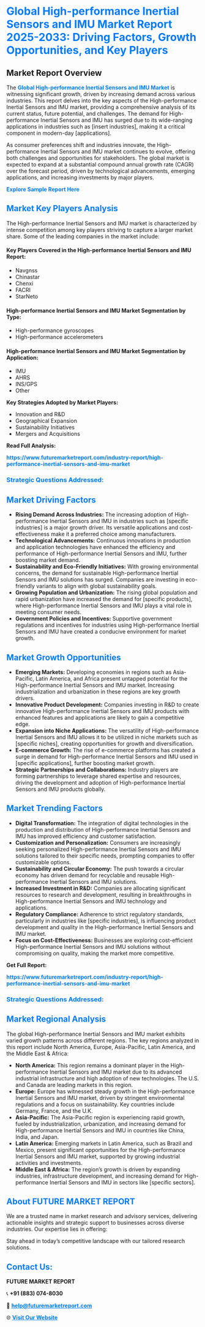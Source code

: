 <h1 style="color: #007BFF;">Global High-performance Inertial Sensors and IMU Market Report 2025-2033: Driving Factors, Growth Opportunities, and Key Players</h1>

<section id="overview">
<h2>Market Report Overview</h2>
<p>The <a href="https://www.futuremarketreport.com/industry-report/high-performance-inertial-sensors-and-imu-market" style="color: #007BFF; text-decoration: none;"><strong>Global High-performance Inertial Sensors and IMU Market</strong></a> is witnessing significant growth, driven by increasing demand across various industries. This report delves into the key aspects of the High-performance Inertial Sensors and IMU market, providing a comprehensive analysis of its current status, future potential, and challenges. The demand for High-performance Inertial Sensors and IMU has surged due to its wide-ranging applications in industries such as [insert industries], making it a critical component in modern-day [applications].</p>
<p>As consumer preferences shift and industries innovate, the High-performance Inertial Sensors and IMU market continues to evolve, offering both challenges and opportunities for stakeholders. The global market is expected to expand at a substantial compound annual growth rate (CAGR) over the forecast period, driven by technological advancements, emerging applications, and increasing investments by major players.</p>
</section>

<section id="overview">
<p><a href="https://www.futuremarketreport.com/request-sample/reportId=60863" style="color: #007BFF; text-decoration: none;"><strong>Explore Sample Report Here</strong></a></p>
</section>

<section id="key-players">
<h2 style="color: #007BFF;">Market Key Players Analysis</h2>
<p>The High-performance Inertial Sensors and IMU market is characterized by intense competition among key players striving to capture a larger market share. Some of the leading companies in the market include:</p>
<h4>Key Players Covered in the High-performance Inertial Sensors and IMU Report:</h4>
<ul><li>Navgnss</li><li>Chinastar</li><li>Chenxi</li><li>FACRI</li><li>StarNeto</li></ul>
<h4>High-performance Inertial Sensors and IMU Market Segmentation by Type:</h4>
<ul><li>High-performance gyroscopes</li><li>High-performance accelerometers</li></ul>

<h4>High-performance Inertial Sensors and IMU Market Segmentation by Application:</h4>
<ul><li>IMU</li><li>AHRS</li><li>INS/GPS</li><li>Other</li></ul>
<p><strong>Key Strategies Adopted by Market Players:</strong></p>
<ul>
<li>Innovation and R&D</li>
<li>Geographical Expansion</li>
<li>Sustainability Initiatives</li>
<li>Mergers and Acquisitions</li>
</ul>
</section>

<section>
<p><strong>Read Full Analysis: </strong></p><a href="https://www.futuremarketreport.com/industry-report/high-performance-inertial-sensors-and-imu-market" style="color: #007BFF; text-decoration: none;"><strong>https://www.futuremarketreport.com/industry-report/high-performance-inertial-sensors-and-imu-market</strong></a>
<h3 style="color: #007BFF;">Strategic Questions Addressed:</h3>
</section>

<section id="driving-factors">
<h2 style="color: #007BFF;">Market Driving Factors</h2>
<ul>
<li><strong>Rising Demand Across Industries:</strong> The increasing adoption of High-performance Inertial Sensors and IMU in industries such as [specific industries] is a major growth driver. Its versatile applications and cost-effectiveness make it a preferred choice among manufacturers.</li>
<li><strong>Technological Advancements:</strong> Continuous innovations in production and application technologies have enhanced the efficiency and performance of High-performance Inertial Sensors and IMU, further boosting market demand.</li>
<li><strong>Sustainability and Eco-Friendly Initiatives:</strong> With growing environmental concerns, the demand for sustainable High-performance Inertial Sensors and IMU solutions has surged. Companies are investing in eco-friendly variants to align with global sustainability goals.</li>
<li><strong>Growing Population and Urbanization:</strong> The rising global population and rapid urbanization have increased the demand for [specific products], where High-performance Inertial Sensors and IMU plays a vital role in meeting consumer needs.</li>
<li><strong>Government Policies and Incentives:</strong> Supportive government regulations and incentives for industries using High-performance Inertial Sensors and IMU have created a conducive environment for market growth.</li>
</ul>
</section>

<section id="growth-opportunities">
<h2 style="color: #007BFF;">Market Growth Opportunities</h2>
<ul>
<li><strong>Emerging Markets:</strong> Developing economies in regions such as Asia-Pacific, Latin America, and Africa present untapped potential for the High-performance Inertial Sensors and IMU market. Increasing industrialization and urbanization in these regions are key growth drivers.</li>
<li><strong>Innovative Product Development:</strong> Companies investing in R&D to create innovative High-performance Inertial Sensors and IMU products with enhanced features and applications are likely to gain a competitive edge.</li>
<li><strong>Expansion into Niche Applications:</strong> The versatility of High-performance Inertial Sensors and IMU allows it to be utilized in niche markets such as [specific niches], creating opportunities for growth and diversification.</li>
<li><strong>E-commerce Growth:</strong> The rise of e-commerce platforms has created a surge in demand for High-performance Inertial Sensors and IMU used in [specific applications], further boosting market growth.</li>
<li><strong>Strategic Partnerships and Collaborations:</strong> Industry players are forming partnerships to leverage shared expertise and resources, driving the development and adoption of High-performance Inertial Sensors and IMU products globally.</li>
</ul>
</section>

<section id="trending-factors">
<h2 style="color: #007BFF;">Market Trending Factors</h2>
<ul>
<li><strong>Digital Transformation:</strong> The integration of digital technologies in the production and distribution of High-performance Inertial Sensors and IMU has improved efficiency and customer satisfaction.</li>
<li><strong>Customization and Personalization:</strong> Consumers are increasingly seeking personalized High-performance Inertial Sensors and IMU solutions tailored to their specific needs, prompting companies to offer customizable options.</li>
<li><strong>Sustainability and Circular Economy:</strong> The push towards a circular economy has driven demand for recyclable and reusable High-performance Inertial Sensors and IMU solutions.</li>
<li><strong>Increased Investment in R&D:</strong> Companies are allocating significant resources to research and development, resulting in breakthroughs in High-performance Inertial Sensors and IMU technology and applications.</li>
<li><strong>Regulatory Compliance:</strong> Adherence to strict regulatory standards, particularly in industries like [specific industries], is influencing product development and quality in the High-performance Inertial Sensors and IMU market.</li>
<li><strong>Focus on Cost-Effectiveness:</strong> Businesses are exploring cost-efficient High-performance Inertial Sensors and IMU solutions without compromising on quality, making the market more competitive.</li>
</ul>
</section>

<section>
<p><strong>Get Full Report: </strong></p><a href="https://www.futuremarketreport.com/industry-report/high-performance-inertial-sensors-and-imu-market" style="color: #007BFF; text-decoration: none;"><strong>https://www.futuremarketreport.com/industry-report/high-performance-inertial-sensors-and-imu-market</strong></a>
<h3 style="color: #007BFF;">Strategic Questions Addressed:</h3>
</section>


<section id="regional-analysis">
<h2 style="color: #007BFF;">Market Regional Analysis</h2>
<p>The global High-performance Inertial Sensors and IMU market exhibits varied growth patterns across different regions. The key regions analyzed in this report include North America, Europe, Asia-Pacific, Latin America, and the Middle East & Africa:</p>
<ul>
<li><strong>North America:</strong> This region remains a dominant player in the High-performance Inertial Sensors and IMU market due to its advanced industrial infrastructure and high adoption of new technologies. The U.S. and Canada are leading markets in this region.</li>
<li><strong>Europe:</strong> Europe has witnessed steady growth in the High-performance Inertial Sensors and IMU market, driven by stringent environmental regulations and a focus on sustainability. Key countries include Germany, France, and the U.K.</li>
<li><strong>Asia-Pacific:</strong> The Asia-Pacific region is experiencing rapid growth, fueled by industrialization, urbanization, and increasing demand for High-performance Inertial Sensors and IMU in countries like China, India, and Japan.</li>
<li><strong>Latin America:</strong> Emerging markets in Latin America, such as Brazil and Mexico, present significant opportunities for the High-performance Inertial Sensors and IMU market, supported by growing industrial activities and investments.</li>
<li><strong>Middle East & Africa:</strong> The region’s growth is driven by expanding industries, infrastructure development, and increasing demand for High-performance Inertial Sensors and IMU in sectors like [specific sectors].</li>
</ul>
</section>

<footer>
<h2 style="color: #007BFF;">About FUTURE MARKET REPORT</h2>
<p>We are a trusted name in market research and advisory services, delivering actionable insights and strategic support to businesses across diverse industries. Our expertise lies in offering:</p>

<p>Stay ahead in today’s competitive landscape with our tailored research solutions.</p>

<h2 style="color: #007BFF;">Contact Us:</h2>
<p><strong>FUTURE MARKET REPORT</strong></p>
<p>📞 <strong>+91 (883) 074-8030</strong></p>
<p>📧 <strong><a href="mailto:help@futuremarketreport.com" style="color: #007BFF;">help@futuremarketreport.com</a></strong></p>
<p>🌐 <strong><a href="https://www.futuremarketreport.com/" style="color: #007BFF;">Visit Our Website</a></strong></p>
</footer>